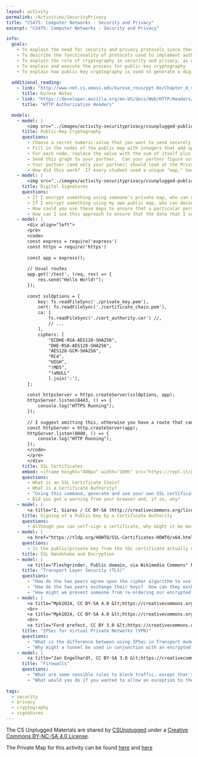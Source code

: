 ```yaml
---
layout: activity
permalink: /Activities/SecurityPrivacy
title: "CS475: Computer Networks - Security and Privacy"
excerpt: "CS475: Computer Networks - Security and Privacy"

info:
  goals: 
    - To explain the need for security and privacy protocols since these were not built into the Internet originally
    - To describe the functionality of protocols used to implement authentication, authorization, non-repudiation
    - To explain the role of cryptography in security and privacy, as well as its underlying algorithms
    - To explain and execute the process for public-key cryptography
    - To explain how public key cryptography is used to generate a digital signature that enforces non-repudiation
    
  additional_reading:
    - link: "http://www-net.cs.umass.edu/kurose_ross/ppt-8e/Chapter_8_v8.0.pptx"
      title: Kurose Notes
    - link: "https://developer.mozilla.org/en-US/docs/Web/HTTP/Headers/Authorization"
      title: "HTTP Authorization Headers"

  models:
    - model: |    
        <img src="../images/activity-securityprivacy/csunplugged-public-map.png" alt="Public Key Map from CSUnplugged, shared under a Creative Commons BY-NC-SA 4.0 License">
      title: Public-Key Cryptography
      questions:
        - Choose a secret numeric value that you want to send securely to a partner.
        - Fill in the nodes of the public map with integers that add up to the secret value you chose.
        - For each node, replace the value with the sum of itself plus the original value found in the adjacent neighbors.
        - Send this graph to your partner.  Can your partner figure out the value without any help (probably not!)?
        - Your partner (and only your partner) should look at the Private Map (see below), which highlights the nodes that should be added together to obtain the value.
        - How did this work?  If every student used a unique "map," how could you use this approach to send data securely to anyone?
    - model: |    
        <img src="../images/activity-securityprivacy/csunplugged-public-map2.png" alt="Public Key Map from CSUnplugged, shared under a Creative Commons BY-NC-SA 4.0 License">
      title: Digital Signatures
      questions:
        - If I encrypt something using someone's private map, who can decode it?
        - If I encrypt something using my own public map, who can decode it?
        - How could you use these maps to ensure that a particular person actually sent a particular value?
        - How can I use this approach to ensure that the data that I sent was not altered along the way?
    - model: |
        <div align="left">
        <pre>
        <code>
        const express = require('express')
        const https = require('https')
        
        const app = express();
        
        // Usual routes
        app.get('/test', (req, res) => {
            res.send("Hello World!");
        });
        
        const sslOptions = {
            key: fs.readFileSync('./private_key.pem'),
            cert: fs.readFileSync('./certificate_chain.pem'),
            ca: [
                fs.readFileSync('./cert_authority.cer') //,      
                // ...
            ],
            ciphers: [
                "ECDHE-RSA-AES128-SHA256",
                "DHE-RSA-AES128-SHA256",
                "AES128-GCM-SHA256",
                "RC4",
                "HIGH",
                "!MD5",
                "!aNULL"
                ].join(':'),            
        };
        
        const httpsServer = https.createServer(sslOptions, app);
        httpsServer.listen(8443, () => {
            console.log("HTTPS Running");
        });
        
        // I suggest omitting this, otherwise you have a route that can be invoked in clear text!
        const httpServer = http.createServer(app);
        httpServer.listen(8080, () => {
            console.log("HTTP Running");
        });
        </code>
        </pre>
        </div>
      title: SSL Certificates
      embed: <iframe height="400px" width="100%" src="https://repl.it/@BillJr99/RESTfulServiceExample?lite=true" scrolling="no" frameborder="no" allowtransparency="true" allowfullscreen="true" sandbox="allow-forms allow-pointer-lock allow-popups allow-same-origin allow-scripts allow-modals"></iframe>       
      questions:
        - What is an SSL Certificate Chain?
        - What is a Certificate Authority?
        - "Using this command, generate and use your own SSL certificate: <code>openssl genrsa -out private_key.pem && openssl req -new -key private_key.pem -out csr.pem && openssl x509 -req -days 9999 -in csr.pem -signkey private_key.pem -out certificate_chain.pem</code>.  Add these to a node.js program and invoke an endpoint over https."
        - Did you get a warning from your browser and, if so, why?
    - model: |
        <a title="I, Giaros / CC BY-SA (http://creativecommons.org/licenses/by-sa/3.0/)" href="https://commons.wikimedia.org/wiki/File:PublicKeyCertificateDiagram_It.svg"><img width="512" alt="PublicKeyCertificateDiagram It" src="https://upload.wikimedia.org/wikipedia/commons/thumb/6/65/PublicKeyCertificateDiagram_It.svg/512px-PublicKeyCertificateDiagram_It.svg.png"></a>
      title: Signing of a Public Key by a Certificate Authority
      questions:
        - Although you can self-sign a certificate, why might it be more authoritative to have a trusted third party validate your identity and sign your key to form a certificate?
    - model: |
        <a href="https://tldp.org/HOWTO/SSL-Certificates-HOWTO/x64.html">Read this Article on SSL Certificates</a>
      questions:
        - Is the public/private key from the SSL certificate actually used to encrypt data between the client and server?  Why or why not?  If not, what is used instead?
      title: SSL Handshake and Encryption
    - model: |
        <a title="Fleshgrinder, Public domain, via Wikimedia Commons" href="https://commons.wikimedia.org/wiki/File:Full_TLS_1.2_Handshake.svg"><img width="256" alt="Full TLS 1.2 Handshake" src="https://upload.wikimedia.org/wikipedia/commons/thumb/d/d3/Full_TLS_1.2_Handshake.svg/256px-Full_TLS_1.2_Handshake.svg.png"></a>
      title: "Transport Layer Security (TLS)"
      questions: 
        - "How do the two peers agree upon the cipher algorithm to use?"
        - "How do the two peers exchange their keys?  How can they exchange keys securely?"
        - "How might we prevent someone from re-ordering our encrypted packets, or from observing encrypted traffic and &quot;replaying&quot; it by resubmitting the traffic on our behalf?"
    - model: |
        <a title="Mpk1024, CC BY-SA 4.0 &lt;https://creativecommons.org/licenses/by-sa/4.0&gt;, via Wikimedia Commons" href="https://commons.wikimedia.org/wiki/File:Ipsec-ah.svg"><img width="512" alt="Ipsec-ah" src="https://upload.wikimedia.org/wikipedia/commons/thumb/a/a8/Ipsec-ah.svg/512px-Ipsec-ah.svg.png"></a>
        <br>
        <a title="Mpk1024, CC BY-SA 4.0 &lt;https://creativecommons.org/licenses/by-sa/4.0&gt;, via Wikimedia Commons" href="https://commons.wikimedia.org/wiki/File:Ipsec-esp-tunnel-and-transport.svg"><img width="512" alt="Ipsec-esp-tunnel-and-transport" src="https://upload.wikimedia.org/wikipedia/commons/thumb/6/64/Ipsec-esp-tunnel-and-transport.svg/512px-Ipsec-esp-tunnel-and-transport.svg.png"></a>
        <br>
        <a title="Ford prefect, CC BY 3.0 &lt;https://creativecommons.org/licenses/by/3.0&gt;, via Wikimedia Commons" href="https://commons.wikimedia.org/wiki/File:Ipsec-modes.svg"><img width="512" alt="Ipsec-modes" src="https://upload.wikimedia.org/wikipedia/commons/thumb/6/6b/Ipsec-modes.svg/512px-Ipsec-modes.svg.png"></a>
      title: "IPSec for Virtual Private Networks (VPN)"
      questions: 
        - "What is the difference between using IPSec in Transport mode as opposed to Tunnel mode?"
        - "Why might a tunnel be used in conjunction with an encrypted connection to provide Virtual Private Networking?  Note that this is sometimes implemented with the Layer 2 Transport Protocol (L2TP) over IPSec"
    - model: |
        <a title="Jan Engelhardt, CC BY-SA 3.0 &lt;https://creativecommons.org/licenses/by-sa/3.0&gt;, via Wikimedia Commons" href="https://commons.wikimedia.org/wiki/File:Netfilter-packet-flow.svg"><img width="512" alt="Netfilter-packet-flow" src="https://upload.wikimedia.org/wikipedia/commons/thumb/3/37/Netfilter-packet-flow.svg/512px-Netfilter-packet-flow.svg.png"></a>
      title: "Firewalls"
      questions: 
        - "What are some sensible rules to block traffic, except that traffic originated by you, or incoming traffic to certain applications?"
        - "What would you do if you wanted to allow an exception to these rules for a particular connection?"
        
tags:
  - security
  - privacy
  - cryptography
  - signatures
---
```


The CS Unplugged Materials are shared by [CSUnplugged](https://classic.csunplugged.org/public-key-encryption/) under a [Creative Commons BY-NC-SA 4.0 License](http://creativecommons.org/licenses/by-nc-sa/4.0/).

The Private Map for this activity can be found [here](../images/activity-securityprivacy/csunplugged-private-map.png) and [here](../images/activity-securityprivacy/csunplugged-private-map2.png)